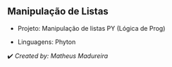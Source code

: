 <h2>Manipulação de Listas</h2>

* Projeto: Manipulação de listas PY (Lógica de Prog)

* Linguagens: Phyton

✔️ _Created by: Matheus Madureira_
